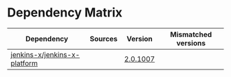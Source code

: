# Dependency Matrix

Dependency | Sources | Version | Mismatched versions
---------- | ------- | ------- | -------------------
[jenkins-x/jenkins-x-platform](https://github.com/jenkins-x/jenkins-x-platform.git) |  | [2.0.1007](https://github.com/jenkins-x/jenkins-x-platform/releases/tag/v2.0.1007) | 
